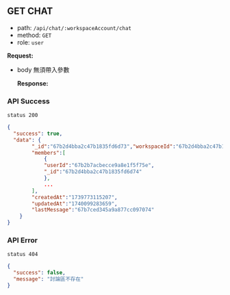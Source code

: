## GET CHAT

- path: `/api/chat/:workspaceAccount/chat`
- method: `GET`
- role: `user`

**Request:**

- body 無須帶入參數

  **Response:**

### API Success

`status 200`

```json
{
  "success": true,
  "data": {
        "_id":"67b2d4bba2c47b1835fd6d73","workspaceId":"67b2d4bba2c47b1835fd6d70",
        "members":[
            {
            "userId":"67b2b7acbecce9a8e1f5f75e",
            "_id":"67b2d4bba2c47b1835fd6d74"
            },
            ...
        ],
        "createdAt":"1739773115207",
        "updatedAt":"1740099283659",
        "lastMessage":"67b7ced345a9a877cc097074"
    }
}
```

### API Error

`status 404`

```json
{
  "success": false,
  "message": "討論區不存在"
}
```
